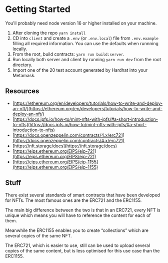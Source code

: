 # Getting Started

You'll probably need node version 16 or higher installed on your machine.

1. After cloning the repo `yarn install`
2. CD into `client` and create a `.env` (or `.env.local`) file from `.env.example` filling all required information. You can use the defaults when runnning locally.
3. From the root, build contracts: `yarn run build:server`.
4. Run locally both server and client by running `yarn run dev` from the root directory.
5. Import one of the 20 test account generated by Hardhat into your Metamask.

## Resources

- [https://ethereum.org/en/developers/tutorials/how-to-write-and-deploy-an-nft/](https://ethereum.org/en/developers/tutorials/how-to-write-and-deploy-an-nft/)
- [https://docs.ipfs.io/how-to/mint-nfts-with-ipfs/#a-short-introduction-to-nfts](https://docs.ipfs.io/how-to/mint-nfts-with-ipfs/#a-short-introduction-to-nfts)
- [https://docs.openzeppelin.com/contracts/4.x/erc721](https://docs.openzeppelin.com/contracts/4.x/erc721)
- [https://nft.storage/docs](https://nft.storage/docs)
- [https://eips.ethereum.org/EIPS/eip-721](https://eips.ethereum.org/EIPS/eip-721)
- [https://eips.ethereum.org/EIPS/eip-1155](https://eips.ethereum.org/EIPS/eip-1155)

## Stuff

There exist several standards of smart contracts that have been developed for NFTs.
The most famous ones are the ERC721 and the ERC1155.

The main big difference between the two is that in an ERC721, every NFT is unique which means you will have to reference the content for each of them.

Meanwhile the ERC1155 enables you to create “collections” which are several copies of the same NFT.

The ERC721, which is easier to use, still can be used to upload several copies of the same content, but is less optimised for this use case than the ERC1155.
